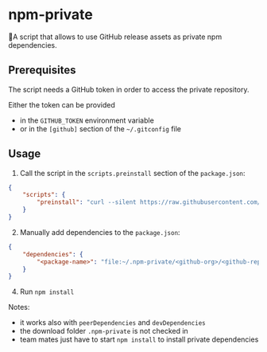 # npm-private

🚀A script that allows to use GitHub release assets as private npm dependencies.

## Prerequisites

The script needs a GitHub token in order to access the private repository.

Either the token can be provided

* in the `GITHUB_TOKEN` environment variable
* or in the `[github]` section of the `~/.gitconfig` file

## Usage

1. Call the script in the `scripts.preinstall` section of the `package.json`:

```json
{
    "scripts": {
        "preinstall": "curl --silent https://raw.githubusercontent.com/typelevel-io/npm-private/master/npm-private.sh | bash"
    }
}
```

2. Manually add dependencies to the `package.json`:

```json
{
    "dependencies": {
        "<package-name>": "file:~/.npm-private/<github-org>/<github-repo>/<tag-name>/<asset-name>"
    }
}
```

4. Run `npm install`

Notes:

* it works also with `peerDependencies` and `devDependencies`
* the download folder `.npm-private` is not checked in
* team mates just have to start `npm install` to install private dependencies
